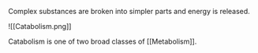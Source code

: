 

Complex substances are broken into simpler parts and energy is released.

![[Catabolism.png]]

Catabolism is one of two broad classes of [[Metabolism]].